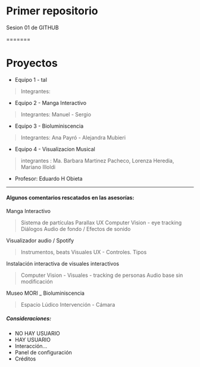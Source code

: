 # Primer repositorio
Sesion 01 de GITHUB

=======
# Proyectos
- Equipo 1 - tal
> Integrantes: 

- Equipo 2 - Manga Interactivo
> Integrantes: Manuel - Sergio

- Equipo 3 - Bioluminiscencia
> Integrantes: Ana Payró - Alejandra Mubieri

- Equipo 4 - Visualizacion Musical
> integrantes : Ma. Barbara Martinez Pacheco, Lorenza Heredia, Mariano Illoldi

- Profesor: Eduardo H Obieta
---------------------------------------


#### Algunos comentarios rescatados en las asesorías:

  Manga Interactivo
 > Sistema de partículas
 Parallax
 UX 
 Computer Vision - eye tracking
 Diálogos 
 Audio de fondo / Efectos de sonido

Visualizador audio / Spotify
 > Instrumentos, beats
 Visuales
 UX - Controles. Tipos

Instalación interactiva de visuales interactivos 
 > Computer Vision - 
 Visuales - tracking de personas
 Audio base sin modificación 

 Museo MORI _ Bioluminiscencia 
 > Espacio Lúdico 
 Intervención - 
 Cámara

##### Consideraciones:
* NO HAY USUARIO
* HAY USUARIO 
* Interacción...
* Panel de configuración
* Créditos

